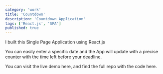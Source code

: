 ```yaml
---
category: 'work'
title: 'Countdown'
description: 'Countdown Application'
tags: ['React.js', 'SPA']
published: true
---
```


I built this Single Page Application using React.js

You can easily enter a specific date and the App will update with a precise counter with the time left before your deadline.

You can visit the live demo here, and find the full repo with the code here.
